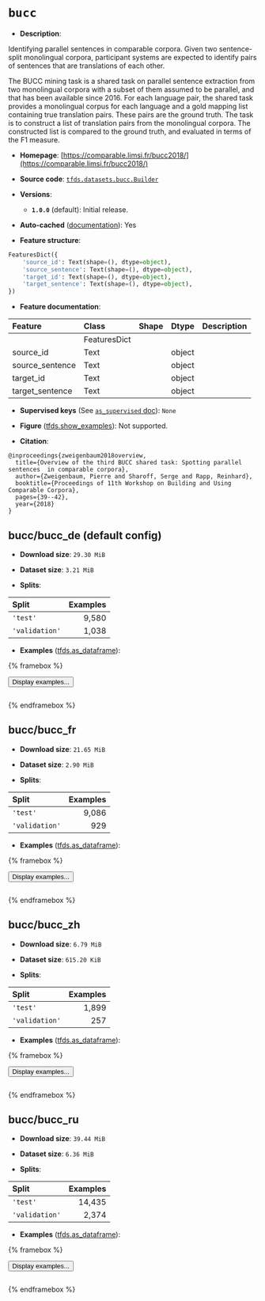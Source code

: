 <div itemscope itemtype="http://schema.org/Dataset">
  <div itemscope itemprop="includedInDataCatalog" itemtype="http://schema.org/DataCatalog">
    <meta itemprop="name" content="TensorFlow Datasets" />
  </div>
  <meta itemprop="name" content="bucc" />
  <meta itemprop="description" content="Identifying parallel sentences in comparable corpora. Given two sentence-split&#10;monolingual corpora, participant systems are expected to identify pairs of&#10;sentences that are translations of each other.&#10;&#10;The BUCC mining task is a shared task on parallel sentence extraction from two&#10;monolingual corpora with a subset of them assumed to be parallel, and that has&#10;been available since 2016. For each language pair, the shared task provides a&#10;monolingual corpus for each language and a gold mapping list containing true&#10;translation pairs. These pairs are the ground truth. The task is to construct a&#10;list of translation pairs from the monolingual corpora. The constructed list is&#10;compared to the ground truth, and evaluated in terms of the F1 measure.&#10;&#10;To use this dataset:&#10;&#10;```python&#10;import tensorflow_datasets as tfds&#10;&#10;ds = tfds.load(&#x27;bucc&#x27;, split=&#x27;train&#x27;)&#10;for ex in ds.take(4):&#10;  print(ex)&#10;```&#10;&#10;See [the guide](https://www.tensorflow.org/datasets/overview) for more&#10;informations on [tensorflow_datasets](https://www.tensorflow.org/datasets).&#10;&#10;" />
  <meta itemprop="url" content="https://www.tensorflow.org/datasets/catalog/bucc" />
  <meta itemprop="sameAs" content="https://comparable.limsi.fr/bucc2018/" />
  <meta itemprop="citation" content="@inproceedings{zweigenbaum2018overview,&#10;  title={Overview of the third BUCC shared task: Spotting parallel sentences  in comparable corpora},&#10;  author={Zweigenbaum, Pierre and Sharoff, Serge and Rapp, Reinhard},&#10;  booktitle={Proceedings of 11th Workshop on Building and Using Comparable Corpora},&#10;  pages={39--42},&#10;  year={2018}&#10;}" />
</div>

# `bucc`


*   **Description**:

Identifying parallel sentences in comparable corpora. Given two sentence-split
monolingual corpora, participant systems are expected to identify pairs of
sentences that are translations of each other.

The BUCC mining task is a shared task on parallel sentence extraction from two
monolingual corpora with a subset of them assumed to be parallel, and that has
been available since 2016. For each language pair, the shared task provides a
monolingual corpus for each language and a gold mapping list containing true
translation pairs. These pairs are the ground truth. The task is to construct a
list of translation pairs from the monolingual corpora. The constructed list is
compared to the ground truth, and evaluated in terms of the F1 measure.

*   **Homepage**:
    [https://comparable.limsi.fr/bucc2018/](https://comparable.limsi.fr/bucc2018/)

*   **Source code**:
    [`tfds.datasets.bucc.Builder`](https://github.com/tensorflow/datasets/tree/master/tensorflow_datasets/datasets/bucc/bucc_dataset_builder.py)

*   **Versions**:

    *   **`1.0.0`** (default): Initial release.

*   **Auto-cached**
    ([documentation](https://www.tensorflow.org/datasets/performances#auto-caching)):
    Yes

*   **Feature structure**:

```python
FeaturesDict({
    'source_id': Text(shape=(), dtype=object),
    'source_sentence': Text(shape=(), dtype=object),
    'target_id': Text(shape=(), dtype=object),
    'target_sentence': Text(shape=(), dtype=object),
})
```

*   **Feature documentation**:

Feature         | Class        | Shape | Dtype  | Description
:-------------- | :----------- | :---- | :----- | :----------
                | FeaturesDict |       |        |
source_id       | Text         |       | object |
source_sentence | Text         |       | object |
target_id       | Text         |       | object |
target_sentence | Text         |       | object |

*   **Supervised keys** (See
    [`as_supervised` doc](https://www.tensorflow.org/datasets/api_docs/python/tfds/load#args)):
    `None`

*   **Figure**
    ([tfds.show_examples](https://www.tensorflow.org/datasets/api_docs/python/tfds/visualization/show_examples)):
    Not supported.

*   **Citation**:

```
@inproceedings{zweigenbaum2018overview,
  title={Overview of the third BUCC shared task: Spotting parallel sentences  in comparable corpora},
  author={Zweigenbaum, Pierre and Sharoff, Serge and Rapp, Reinhard},
  booktitle={Proceedings of 11th Workshop on Building and Using Comparable Corpora},
  pages={39--42},
  year={2018}
}
```


## bucc/bucc_de (default config)

*   **Download size**: `29.30 MiB`

*   **Dataset size**: `3.21 MiB`

*   **Splits**:

Split          | Examples
:------------- | -------:
`'test'`       | 9,580
`'validation'` | 1,038

*   **Examples**
    ([tfds.as_dataframe](https://www.tensorflow.org/datasets/api_docs/python/tfds/as_dataframe)):

<!-- mdformat off(HTML should not be auto-formatted) -->

{% framebox %}

<button id="displaydataframe">Display examples...</button>
<div id="dataframecontent" style="overflow-x:auto"></div>
<script>
const url = "https://storage.googleapis.com/tfds-data/visualization/dataframe/bucc-bucc_de-1.0.0.html";
const dataButton = document.getElementById('displaydataframe');
dataButton.addEventListener('click', async () => {
  // Disable the button after clicking (dataframe loaded only once).
  dataButton.disabled = true;

  const contentPane = document.getElementById('dataframecontent');
  try {
    const response = await fetch(url);
    // Error response codes don't throw an error, so force an error to show
    // the error message.
    if (!response.ok) throw Error(response.statusText);

    const data = await response.text();
    contentPane.innerHTML = data;
  } catch (e) {
    contentPane.innerHTML =
        'Error loading examples. If the error persist, please open '
        + 'a new issue.';
  }
});
</script>

{% endframebox %}

<!-- mdformat on -->

## bucc/bucc_fr

*   **Download size**: `21.65 MiB`

*   **Dataset size**: `2.90 MiB`

*   **Splits**:

Split          | Examples
:------------- | -------:
`'test'`       | 9,086
`'validation'` | 929

*   **Examples**
    ([tfds.as_dataframe](https://www.tensorflow.org/datasets/api_docs/python/tfds/as_dataframe)):

<!-- mdformat off(HTML should not be auto-formatted) -->

{% framebox %}

<button id="displaydataframe">Display examples...</button>
<div id="dataframecontent" style="overflow-x:auto"></div>
<script>
const url = "https://storage.googleapis.com/tfds-data/visualization/dataframe/bucc-bucc_fr-1.0.0.html";
const dataButton = document.getElementById('displaydataframe');
dataButton.addEventListener('click', async () => {
  // Disable the button after clicking (dataframe loaded only once).
  dataButton.disabled = true;

  const contentPane = document.getElementById('dataframecontent');
  try {
    const response = await fetch(url);
    // Error response codes don't throw an error, so force an error to show
    // the error message.
    if (!response.ok) throw Error(response.statusText);

    const data = await response.text();
    contentPane.innerHTML = data;
  } catch (e) {
    contentPane.innerHTML =
        'Error loading examples. If the error persist, please open '
        + 'a new issue.';
  }
});
</script>

{% endframebox %}

<!-- mdformat on -->

## bucc/bucc_zh

*   **Download size**: `6.79 MiB`

*   **Dataset size**: `615.20 KiB`

*   **Splits**:

Split          | Examples
:------------- | -------:
`'test'`       | 1,899
`'validation'` | 257

*   **Examples**
    ([tfds.as_dataframe](https://www.tensorflow.org/datasets/api_docs/python/tfds/as_dataframe)):

<!-- mdformat off(HTML should not be auto-formatted) -->

{% framebox %}

<button id="displaydataframe">Display examples...</button>
<div id="dataframecontent" style="overflow-x:auto"></div>
<script>
const url = "https://storage.googleapis.com/tfds-data/visualization/dataframe/bucc-bucc_zh-1.0.0.html";
const dataButton = document.getElementById('displaydataframe');
dataButton.addEventListener('click', async () => {
  // Disable the button after clicking (dataframe loaded only once).
  dataButton.disabled = true;

  const contentPane = document.getElementById('dataframecontent');
  try {
    const response = await fetch(url);
    // Error response codes don't throw an error, so force an error to show
    // the error message.
    if (!response.ok) throw Error(response.statusText);

    const data = await response.text();
    contentPane.innerHTML = data;
  } catch (e) {
    contentPane.innerHTML =
        'Error loading examples. If the error persist, please open '
        + 'a new issue.';
  }
});
</script>

{% endframebox %}

<!-- mdformat on -->

## bucc/bucc_ru

*   **Download size**: `39.44 MiB`

*   **Dataset size**: `6.36 MiB`

*   **Splits**:

Split          | Examples
:------------- | -------:
`'test'`       | 14,435
`'validation'` | 2,374

*   **Examples**
    ([tfds.as_dataframe](https://www.tensorflow.org/datasets/api_docs/python/tfds/as_dataframe)):

<!-- mdformat off(HTML should not be auto-formatted) -->

{% framebox %}

<button id="displaydataframe">Display examples...</button>
<div id="dataframecontent" style="overflow-x:auto"></div>
<script>
const url = "https://storage.googleapis.com/tfds-data/visualization/dataframe/bucc-bucc_ru-1.0.0.html";
const dataButton = document.getElementById('displaydataframe');
dataButton.addEventListener('click', async () => {
  // Disable the button after clicking (dataframe loaded only once).
  dataButton.disabled = true;

  const contentPane = document.getElementById('dataframecontent');
  try {
    const response = await fetch(url);
    // Error response codes don't throw an error, so force an error to show
    // the error message.
    if (!response.ok) throw Error(response.statusText);

    const data = await response.text();
    contentPane.innerHTML = data;
  } catch (e) {
    contentPane.innerHTML =
        'Error loading examples. If the error persist, please open '
        + 'a new issue.';
  }
});
</script>

{% endframebox %}

<!-- mdformat on -->
